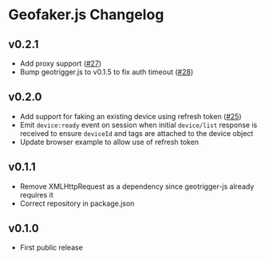 # Geofaker.js Changelog

## v0.2.1
* Add proxy support ([#27](https://github.com/Esri/geofaker-js/issues/27))
* Bump geotrigger.js to v0.1.5 to fix auth timeout ([#28](https://github.com/Esri/geofaker-js/issues/28))

## v0.2.0
* Add support for faking an existing device using refresh token ([#25](https://github.com/Esri/geofaker-js/issues/25))
* Emit `device:ready` event on session when initial `device/list` response is received to ensure `deviceId` and tags are attached to the device object
* Update browser example to allow use of refresh token

## v0.1.1
* Remove XMLHttpRequest as a dependency since geotrigger-js already requires it
* Correct repository in package.json

## v0.1.0
* First public release
